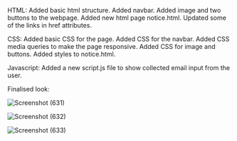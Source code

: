 HTML:
Added basic html structure.
Added navbar.
Added image and two buttons to the webpage.
Added new html page notice.html.
Updated some of the links in href attributes.

CSS:
Added basic CSS for the page.
Added CSS for the navbar.
Added CSS media queries to make the page responsive.
Added CSS for image and buttons.
Added styles to notice.html.

Javascript:
Added a new script.js file to show collected email input from the user.

Finalised look:


![Screenshot (631)](https://github.com/Pamod0/product-landing-page/assets/114252757/745602ac-1dbf-4d6d-9e03-3286a6a7074a)

![Screenshot (632)](https://github.com/Pamod0/product-landing-page/assets/114252757/04e6ec4b-584a-481a-ac68-e3d8aedab6e1)

![Screenshot (633)](https://github.com/Pamod0/product-landing-page/assets/114252757/574ac80a-5280-4a63-a74b-f5bb177a8eb1)
